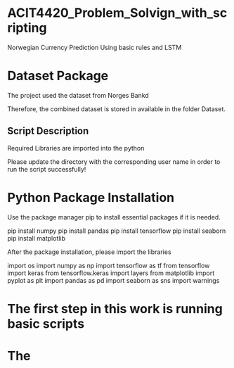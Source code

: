 # ACIT4420_Problem_Solvign_with_scripting
Norwegian Currency Prediction Using basic rules and LSTM 

# Dataset Package
The project used the dataset from Norges Bankd

Therefore, the combined dataset is stored in available in the folder Dataset.

## Script Description
Required Libraries are imported into the python

Please update the directory with the corresponding user name in order to run the script successfully!

# Python Package Installation
Use the package manager pip to install essential packages if it is needed.

pip install numpy
pip install pandas
pip install tensorflow
pip install seaborn
pip install matplotlib


  After the package installation, please import the libraries
    


import os
import numpy as np
import tensorflow as tf
from tensorflow import keras
from tensorflow.keras import layers
from matplotlib import pyplot as plt
import  pandas as pd
import seaborn as sns
import warnings

# The first step in this work is running basic scripts 
# The 
